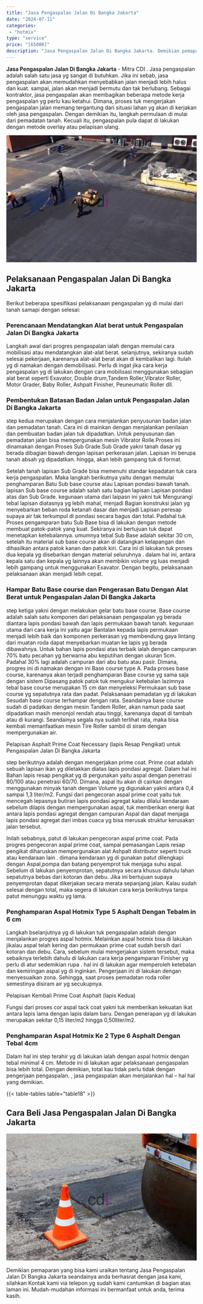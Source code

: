 ```yaml
---
title: "Jasa Pengaspalan Jalan Di Bangka Jakarta"
date: "2024-07-11"
categories:
 - "hotmix"
type: "service"
price: "[65000]"
description: "Jasa Pengaspalan Jalan Di Bangka Jakarta. Demikian pemaparan yang bisa kami uraikan tentang Jasa Pengaspalan Jalan Di Bangka Jakarta seandainya anda berhasra..."
---
```


**Jasa Pengaspalan Jalan Di Bangka Jakarta** - Mitra CDI . Jasa pengaspalan adalah salah satu jasa yg sangat di butuhkan. Jika ini sebab, jasa pengaspalan akan memudahkan menyebabkan jalan menjadi lebih halus dan kuat. sampai, jalan akan menjadi bermutu dan tak berlubang. Sebagai kontraktor, jasa pengaspalan akan membagikan beberapa metode kerja pengaspalan yg perlu kau ketahui. Dimana, proses tuk mengerjakan pengaspalan jalan memang tergantung dari situasi lahan yg akan di kerjakan oleh jasa pengaspalan. Dengan demikian itu, langkah permulaan di mulai dari pemadatan tanah. Kecuali itu, pengaspalan pula dapat di lakukan dengan metode overlay atau pelapisan ulang.

![Jasa Pengaspalan Jalan Di Bangka Jakarta](/images/hotmix/jasa-hotmix-aspal-20.jpg)

## Pelaksanaan Pengaspalan Jalan Di Bangka Jakarta

Berikut beberapa spesifikasi pelaksanaan pengaspalan yg di mulai dari tanah samapi dengan selesai:

### Perencanaan Mendatangkan Alat berat untuk Pengaspalan Jalan Di Bangka Jakarta

Langkah awal dari progres pengaspalan ialah dengan memulai cara mobilisasi atau mendatangkan alat-alat berat. selanjutnya, sekiranya sudah selesai pekerjaan, karenanya alat-alat berat akan di kembalikan lagi. Itulah yg di namakan dengan demobilisasi. Perlu di ingat jika cara kerja pengaspalan yg di lakukan dengan cara mobilisasi menggunakan sebagian alat berat seperti Exavator, Double drum,Tandem Roller,Vibrator Roller, Motor Grader, Baby Roller, Ashpalt Finisher, Peuneumatic Roller dll.

### Pembentukan Batasan Badan Jalan untuk Pengaspalan Jalan Di Bangka Jakarta

step kedua merupakan dengan cara menjalankan penyusunan badan jalan dan pemadatan tanah. Cara ini di mainkan dengan menjalankan penilaian dan pembuatan badan jalan tuk dipadatkan. Untuk penyusunan dan pemadatan jalan bisa mempergunakan mesin Vibrator Rolle.Proses ini dinamakan dengan Proses Sub Grade.Sub Grade yakni tanah dasar yg berada dibagian bawah dengan lapisan perkerasan jalan. Lapisan ini berupa tanah absah yg dipadatkan. hingga, akan lebih gampang tuk di format.

Setelah tanah lapisan Sub Grade bisa memenuhi standar kepadatan tuk cara kerja pengaspalan. Maka langkah berikutnya yaitu dengan memulai penghamparan Batu Sub base course atau Lapisan pondasi bawah tanah. lapisan Sub base course adalah salah satu bagian lapisan Lapisan pondasi atas dan Sub Grade. kegunaan utama dari laipasn ini yakni tuk Mengurangi tebal lapisan diatasnya yg lebih mahal, menjadi Bagian konstruksi jalan yg menyebarkan beban roda ketanah dasar dan menjadi Lapisan peresap supaya air tak terkumpul di pondasi secara bagus dan total. Padahal tuk Proses pengamparan batu Sub Base bisa di lakukan dengan metode membuat patok-patok yang kuat. Sekiranya ini bertujuan tuk dapat menetapkan ketebalannya. umumnya tebal Sub Base adalah sekitar 30 cm, setelah itu material sub base course akan di datangkan kelapangan dan dihasilkan antara patok kanan dan patok kiri. Cara ini di lakukan tuk proses dua kepala yg disebarkan dengan material seluruhnya . dalam hal ini, antara kepala satu dan kepala yg lainnya akan membikin volume yg luas menjadi lebih gampang untuk menggunakan Exavator. Dengan begitu, pelaksanaan pelaksanaan akan menjadi lebih cepat.

### Hampar Batu Base course dan Pengerasan Batu Dengan Alat Berat untuk Pengaspalan Jalan Di Bangka Jakarta

step ketiga yakni dengan melakukan gelar batu base course. Base course adalah salah satu komponen dari pelaksanaan pengaspalan yg berada diantara lapis pondasi bawah dan lapis permukaan bawah tanah. kegunaan utama dari cara kerja ini yaitu agar Bantalan kepada lapis permukaan menjadi lebih baik dan komponen perkerasan yg membendung gaya lintang dari muatan roda dapat menyebarkan muatan ke lapis yg berada dibawahnya. Untuk bahan lapis pondasi atas terbaik ialah dengan campuran 70% batu pecahan yg berwarna abu keputihan dengan ukuran 5cm. Padahal 30% lagi adalah campuran dari abu batu atau pasir. Dimana, progres ini di namakan dengan ini Base course type A. Pada proses base course, karenanya akan terjadi penghamparan Base course yg sama saja dengan sistem Dipasang patok patok tuk mengukur ketebalan lazimnya tebal base course merupakan 15 cm dan menyeleksi Permukaan sub base course yg sepatutnya rata dan padat. Pelaksanaan pemadatan yg di lakukan Sesudah base course terhampar dengan rata. Seandainya base course sudah di padatkan dengan mesin Tandem Roller, akan namun pada saat dipadatkan masih menonjol rendah atau tinggi, karenanya dapat di tambah atau di kurangi. Seandainya segala nya sudah terlihat rata, maka bisa kembali memanfaatkan mesin Tire Roller sambil di siram dengan mempergunakan air.

Pelapisan Asphalt Prime Coat Necessary (lapis Resap Pengikat) untuk Pengaspalan Jalan Di Bangka Jakarta

step berikutnya adalah dengan mengerjakan prime coat. Prime coat adalah sebuah lapisan ikan yg diletakkan diatas lapis pondasi agregat. Dalam hal ini Bahan lapis resap pengikat yg di pergunakan yaitu aspal dengan penetrasi 80/100 atau penetrasi 60/70. Dimana, aspal itu akan di cairkan dengan menggunakan minyak tanah dengan Volume yg digunakan yakni antara 0,4 sampai 1,3 liter/m2. Fungsi dari pengecoran aspal prime coat yaitu tuk mencegah lepasnya butiran lapis pondasi agregat kalau dilalui kendaraan sebelum dilapis dengan mempergunakan aspal, tuk memberikan energi ikat antara lapis pondasi agregat dengan campuran Aspal dan dapat menjaga lapis pondasi agregat dari imbas cuaca yg bisa merusak struktur kerusakan jalan tersebut.

Inilah sebabnya, patut di lakukan pengecoran aspal prime coat. Pada progres pengecoran aspal prime coat, sampai pemasangan Lapis resap pengikat diharuskan mempergunakan alat Ashpalt distributor seperti truck atau kendaraan lain . dimana kendaraan yg di gunakan patut dilengkapi dengan Aspal,pompa dan batang penyemprot tuk menjaga suhu aspal. Sebelum di lakukan penyemprotan, sepatutnya secara khusus dahulu lahan sepatutnya bebas dari kotoran dan debu. Jika ini bertujuan supaya penyemprotan dapat dikerjakan secara merata sepanjang jalan. Kalau sudah selesai dengan total, maka segera di lakukan cara kerja berikutnya tanpa patut menunggu waktu yg lama.

### Penghamparan Aspal Hotmix Type 5 Asphalt Dengan Tebalm in 6 cm

Langkah bselanjutnya yg di lakukan tuk pengaspalan adalah dengan menjalankan progres aspal hotmix. Melainkan aspal hotmix bisa di lakukan jikalau aspal telah kering dan permukaan prime coat sudah bersih dari kotoran dan debu. Cara, sebelum mulai mengerjakan sistem tersebut, maka sebaiknya terlebih dahulu di lakukan cara kerja pengamparan Finisher yg perlu di atur sedemikian rupa . hal ini di lakukan agar memperoleh ketebalan dan kemiringan aspal yg di inginkan. Pengerjaan ini di lakukan dengan menyesuaikan zona. Sehingga, saat proses pemadatan roda roller semestinya disiram air yg secukupnya.

Pelapisan Kembali Prime Coat Asphalt (lapis Kedua)

Fungsi dari proses cor aspal tack coat yakni tuk memberikan kekuatan ikat antara lapis lama dengan lapis dalam baru. Dengan penerapan yg di lakukan merupakan sekitar 0,15 liter/m2 hingga 0,50liter/m2.

### Penghamparan Aspal Hotmix Ke 2 Type 6 Asphalt Dengan Tebal 4cm

Dalam hal ini step terahir yg di lakukan ialah dengan aspal hotmix dengan tebal minimal 4 cm. Metode ini di lakukan agar pelaksanaan pengaspalan bisa lebih total. Dengan demikian, total kau tidak perlu tidak dengan pengerjaan pengaspalan. , jasa pengaspalan akan menjalankan hal – hal hal yang demikian.

{{< table-tables table="table18" >}}

## Cara Beli Jasa Pengaspalan Jalan Di Bangka Jakarta

![Jasa Pengaspalan Jalan Di Bangka Jakarta](/images/hotmix/jasa-hotmix-aspal-16.jpg)

Demikian pemaparan yang bisa kami uraikan tentang Jasa Pengaspalan Jalan Di Bangka Jakarta seandainya anda berhasrat dengan jasa kami, silahkan Kontak kami via telepon yg sudah kami cantumkan di bagian atas laman ini. Mudah-mudahan informasi ini bermanfaat untuk anda, terima kasih.
